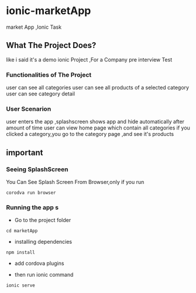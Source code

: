 # ionic-marketApp
market App ,Ionic Task

## What The Project Does?
like i said it's a demo ionic Project ,For a Company pre interview Test

### Functionalities of The Project
user can see all categories
user can see all products of a selected category 
user can see category detail

### User Scenarion
user enters the app ,splashscreen shows app and hide automatically after amount of time
user can view home page which contain all categories 
if you clicked a category,you go to the category page ,and see it's products

## important 

### Seeing SplashScreen
You Can See Splash Screen From Browser,only if you run
```
corodva run browser
```
### Running the app s
* Go to the project folder 
```
cd marketApp
```
* installing dependencies
```
npm install
```
* add cordova plugins

* then run ionic command
```
ionic serve
```